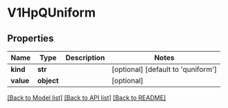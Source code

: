 # V1HpQUniform


## Properties
Name | Type | Description | Notes
------------ | ------------- | ------------- | -------------
**kind** | **str** |  | [optional] [default to 'quniform']
**value** | **object** |  | [optional] 

[[Back to Model list]](../README.md#documentation-for-models) [[Back to API list]](../README.md#documentation-for-api-endpoints) [[Back to README]](../README.md)


